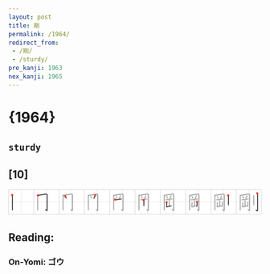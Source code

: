 ```yaml
---
layout: post
title: 剛
permalink: /1964/
redirect_from:
 - /剛/
 - /sturdy/
pre_kanji: 1963
nex_kanji: 1965
---
```


# {1964}

## `sturdy`

## [10]

<div class="stroke"><img src="../images/E5899B.png" /></div>

## Reading:

### On-Yomi: ゴウ
